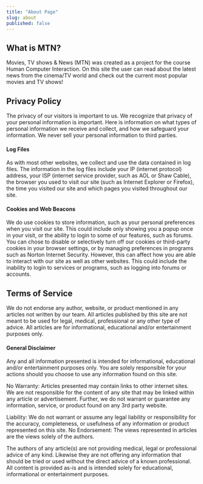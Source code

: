 ```yaml
---
title: "About Page"
slug: about
published: false
---
```


## What is MTN?

Movies, TV shows & News (MTN) was created as a project for the course Human Computer Interaction. On this site the user can read about the latest news from the cinema/TV world and check out the current most popular movies and TV shows!

## Privacy Policy

The privacy of our visitors is important to us.
We recognize that privacy of your personal information is important. Here is information on what types of personal information we receive and collect, and how we safeguard your information.
We never sell your personal information to third parties.

#### Log Files

As with most other websites, we collect and use the data contained in log files. The information in the log files include your IP (internet protocol) address, your ISP (internet service provider, such as AOL or Shaw Cable), the browser you used to visit our site (such as Internet Explorer or Firefox), the time you visited our site and which pages you visited throughout our site.

#### Cookies and Web Beacons

We do use cookies to store information, such as your personal preferences when you visit our site. This could include only showing you a popup once in your visit, or the ability to login to some of our features, such as forums.
You can chose to disable or selectively turn off our cookies or third-party cookies in your browser settings, or by managing preferences in programs such as Norton Internet Security. However, this can affect how you are able to interact with our site as well as other websites. This could include the inability to login to services or programs, such as logging into forums or accounts.

## Terms of Service

We do not endorse any author, website, or product mentioned in any articles not written by our team. All articles published by this site are not meant to be used for legal, medical, professional or any other type of advice. All articles are for informational, educational and/or entertainment purposes only.

#### General Disclaimer

Any and all information presented is intended for informational, educational and/or entertainment purposes only. You are solely responsible for your actions should you choose to use any information found on this site.

No Warranty: Articles presented may contain links to other internet sites. We are not responsible for the content of any site that may be linked within any article or advertisement. Further, we do not warrant or guarantee any information, service, or product found on any 3rd party website.

Liability: We do not warrant or assume any legal liability or responsibility for the accuracy, completeness, or usefulness of any information or product represented on this site.
No Endorsement: The views represented in articles are the views solely of the authors.

The authors of any article(s) are not providing medical, legal or professional advice of any kind. Likewise they are not offering any information that should be tried or used without the direct advice of a known professional. All content is provided as-is and is intended solely for educational, informational or entertainment purposes.
